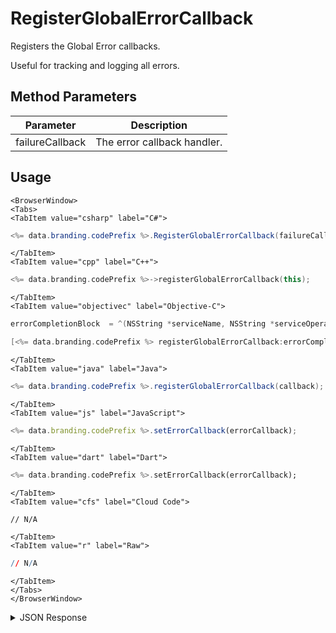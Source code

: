 # RegisterGlobalErrorCallback

Registers the Global Error callbacks.

Useful for tracking and logging all errors.

## Method Parameters

| Parameter       | Description                 |
| --------------- | --------------------------- |
| failureCallback | The error callback handler. |

## Usage

```mdx-code-block
<BrowserWindow>
<Tabs>
<TabItem value="csharp" label="C#">
```

```csharp
<%= data.branding.codePrefix %>.RegisterGlobalErrorCallback(failureCallback);
```

```mdx-code-block
</TabItem>
<TabItem value="cpp" label="C++">
```

```cpp
<%= data.branding.codePrefix %>->registerGlobalErrorCallback(this);
```

```mdx-code-block
</TabItem>
<TabItem value="objectivec" label="Objective-C">
```

```objectivec
errorCompletionBlock  = ^(NSString *serviceName, NSString *serviceOperation, NSInteger statusCode, NSInteger reasonCode, NSString *jsonError, BCCallbackObject cbObject) { };

[<%= data.branding.codePrefix %> registerGlobalErrorCallback:errorCompletionBlock];
```

```mdx-code-block
</TabItem>
<TabItem value="java" label="Java">
```

```java
<%= data.branding.codePrefix %>.registerGlobalErrorCallback(callback);
```

```mdx-code-block
</TabItem>
<TabItem value="js" label="JavaScript">
```

```javascript
<%= data.branding.codePrefix %>.setErrorCallback(errorCallback);
```

```mdx-code-block
</TabItem>
<TabItem value="dart" label="Dart">
```

```dart
<%= data.branding.codePrefix %>.setErrorCallback(errorCallback);
```

```mdx-code-block
</TabItem>
<TabItem value="cfs" label="Cloud Code">
```

```cfscript
// N/A
```

```mdx-code-block
</TabItem>
<TabItem value="r" label="Raw">
```

```r
// N/A
```

```mdx-code-block
</TabItem>
</Tabs>
</BrowserWindow>
```

<details>
<summary>JSON Response</summary>

```json
// FAILURE JSON
{
    "status": 403,
    "reason_code": 40300,
    "status_message": "Message describing failure",
    "severity": "ERROR"
}
```

</details>
